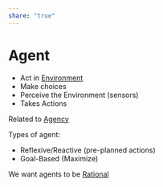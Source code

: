 ```yaml
---  
share: "true"  
---  
```

# Agent  
  
- Act in [Environment](./Environment.md)  
- Make choices  
- Perceive the Environment (sensors)  
- Takes Actions  
  
Related to [Agency](./Agency.md)  
  
Types of agent:  
- Reflexive/Reactive (pre-planned actions)  
- Goal-Based (Maximize)  
  
  
We want agents to be [Rational](./Rational.md)